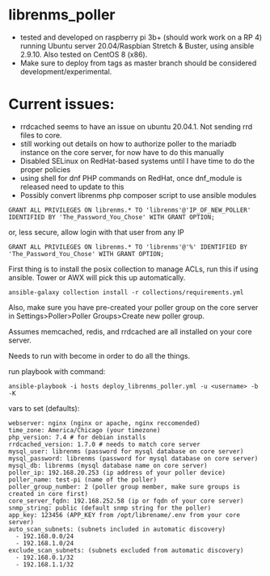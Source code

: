 # librenms_poller

- tested and developed on raspberry pi 3b+ (should work work on a RP 4) running Ubuntu server 20.04/Raspbian Stretch & Buster, using ansible 2.9.10. Also tested on CentOS 8 (x86).
- Make sure to deploy from tags as master branch should be considered development/experimental.

# Current issues:

- rrdcached seems to have an issue on ubuntu 20.04.1. Not sending rrd files to core.
- still working out details on how to authorize poller to the mariadb instance on the core server, for now have to do this manually
- Disabled SELinux on RedHat-based systems until I have time to do the proper policies
- using shell for dnf PHP commands on RedHat, once dnf_module is released need to update to this
- Possibly convert librenms php composer script to use ansible modules

```
GRANT ALL PRIVILEGES ON librenms.* TO 'librenms'@'IP_OF_NEW_POLLER' IDENTIFIED BY 'The_Password_You_Chose' WITH GRANT OPTION;
```

or, less secure, allow login with that user from any IP

```
GRANT ALL PRIVILEGES ON librenms.* TO 'librenms'@'%' IDENTIFIED BY 'The_Password_You_Chose' WITH GRANT OPTION;
```

First thing is to install the posix collection to manage ACLs, run this if using ansible. Tower or AWX will pick this up automatically.

```
ansible-galaxy collection install -r collections/requirements.yml
```

Also, make sure you have pre-created your poller group on the core server in Settings>Poller>Poller Groups>Create new poller group.

Assumes memcached, redis, and rrdcached are all installed on your core server.

Needs to run with become in order to do all the things.

run playbook with command:

```
ansible-playbook -i hosts deploy_librenms_poller.yml -u <username> -b -K
```

vars to set (defaults):

```
webserver: nginx (nginx or apache, nginx reccomended)
time_zone: America/Chicago (your timezone)
php_version: 7.4 # for debian installs
rrdcached_version: 1.7.0 # needs to match core server
mysql_user: librenms (password for mysql database on core server)
mysql_password: librenms (password for mysql database on core server)
mysql_db: librenms (mysql database name on core server)
poller_ip: 192.168.20.253 (ip address of your poller device)
poller_name: test-pi (name of the poller)
poller_group_number: 2 (poller group member, make sure groups is created in core first)
core_server_fqdn: 192.168.252.58 (ip or fqdn of your core server)
snmp_string: public (default snmp string for the poller)
app_key: 123456 (APP_KEY from /opt/librename/.env from your core server)
auto_scan_subnets: (subnets included in automatic discovery)
  - 192.168.0.0/24
  - 192.168.1.0/24
exclude_scan_subnets: (subnets excluded from automatic discovery)
  - 192.168.0.1/32
  - 192.168.1.1/32
```
